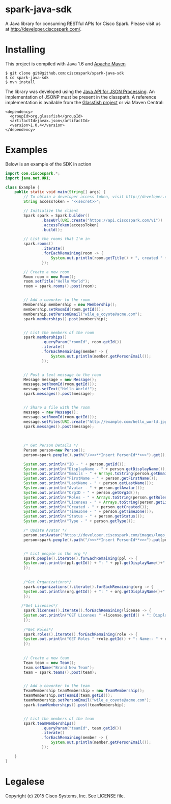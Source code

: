 # spark-java-sdk
A Java library for consuming RESTful APIs for Cisco Spark.  Please visit us at http://developer.ciscospark.com/.

# Installing
This project is compiled with Java 1.6 and [Apache Maven](https://maven.apache.org/)

    $ git clone git@github.com:ciscospark/spark-java-sdk
    $ cd spark-java-sdk
    $ mvn install

The library was developed using the [Java API for JSON Processing](http://www.oracle.com/technetwork/articles/java/json-1973242.html).
An implementation of JSONP must be present in the classpath.  A reference implementation is available from the 
[Glassfish project](http://search.maven.org/remotecontent?filepath=org/glassfish/javax.json/1.0.4/javax.json-1.0.4.jar) or via 
Maven Central:

    <dependency>
      <groupId>org.glassfish</groupId>
      <artifactId>javax.json</artifactId>
      <version>1.0.4</version>
    </dependency>


# Examples

Below is an example of the SDK in action

```java
import com.ciscospark.*;
import java.net.URI;

class Example {
    public static void main(String[] args) {
        // To obtain a developer access token, visit http://developer.ciscospark.com
        String accessToken = "<<secret>>";

        // Initialize the client
        Spark spark = Spark.builder()
                .baseUrl(URI.create("https://api.ciscospark.com/v1"))
                .accessToken(accessToken)
                .build();

        // List the rooms that I'm in
        spark.rooms()
                .iterate()
                .forEachRemaining(room -> {
                    System.out.println(room.getTitle() + ", created " + room.getCreated() + ": " + room.getId());
                });

        // Create a new room
        Room room = new Room();
        room.setTitle("Hello World");
        room = spark.rooms().post(room);


        // Add a coworker to the room
        Membership membership = new Membership();
        membership.setRoomId(room.getId());
        membership.setPersonEmail("wile_e_coyote@acme.com");
        spark.memberships().post(membership);


        // List the members of the room
        spark.memberships()
                .queryParam("roomId", room.getId())
                .iterate()
                .forEachRemaining(member -> {
                    System.out.println(member.getPersonEmail());
                });


        // Post a text message to the room
        Message message = new Message();
        message.setRoomId(room.getId());
        message.setText("Hello World!");
        spark.messages().post(message);


        // Share a file with the room
        message = new Message();
        message.setRoomId(room.getId());
        message.setFiles(URI.create("http://example.com/hello_world.jpg"));
        spark.messages().post(message);
        
        
        
        /* Get Person Details */
        Person person=new Person();
        person=spark.people().path("/<<<**Insert PersonId**>>>").get();

        System.out.println("ID - " + person.getId());
        System.out.println("DisplayName - " + person.getDisplayName());
        System.out.println("Emails - " + Arrays.toString(person.getEmails()));
        System.out.println("FirstName - " + person.getFirstName());
        System.out.println("LastName - " + person.getLastName());
        System.out.println("Avatar - " + person.getAvatar());
        System.out.println("OrgID - " + person.getOrgId());
        System.out.println("Roles - " + Arrays.toString(person.getRoles()));
        System.out.println("Licenses - " + Arrays.toString(person.getLicenses()));
        System.out.println("Created - " + person.getCreated());
        System.out.println("TimeZone - " + person.getTimeZone());
        System.out.println("Status - " + person.getStatus());
        System.out.println("Type - " + person.getType());

        /* Update Avatar */
        person.setAvatar("https://developer.ciscospark.com/images/logo_spark_lg@256.png");
        person=spark.people().path("/<<<**Insert PersonId**>>>").put(person);


        /* List people in the org */
        spark.people().iterate().forEachRemaining(ppl -> {
        System.out.println(ppl.getId() + ": " + ppl.getDisplayName()+" : Creation: "+ppl.getCreated());
        });
        
        
        /*Get Organizations*/
        spark.organizations().iterate().forEachRemaining(org -> {
        System.out.println(org.getId() + ": " + org.getDisplayName()+" : Creation: "+org.getCreated());
        });
       
       /*Get Licenses*/
        spark.licenses().iterate().forEachRemaining(license -> {
        System.out.println("GET Licenses " +license.getId() + ": DisplayName:- " + license.getDisplayName()+" : totalUnits:         "+Integer.toString(license.getTotalUnits())+" : consumedUnits: "+Integer.toString(license.getConsumedUnits()));
        });
        
        /*Get Roles*/
        spark.roles().iterate().forEachRemaining(role -> {
        System.out.println("GET Roles " +role.getId() + ": Name:- " + role.getName());
        });
        
        
        // Create a new team
        Team team = new Team();
        team.setName("Brand New Team");
        team = spark.teams().post(team);


        // Add a coworker to the team
        TeamMembership teamMembership = new TeamMembership();
        teamMembership.setTeamId(team.getId());
        teamMembership.setPersonEmail("wile_e_coyote@acme.com");
        spark.teamMemberships().post(teamMembership);


        // List the members of the team
        spark.teamMemberships()
                .queryParam("teamId", team.getId())
                .iterate()
                .forEachRemaining(member -> {
                    System.out.println(member.getPersonEmail());
                });

    }
}
```

# Legalese

Copyright (c) 2015 Cisco Systems, Inc. See LICENSE file.
